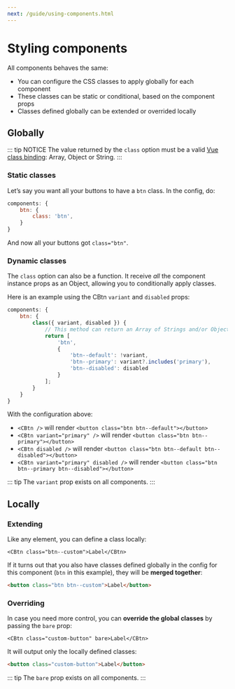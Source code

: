 ```yaml
---
next: /guide/using-components.html
---
```


# Styling components

All components behaves the same:

- You can configure the CSS classes to apply globally for each component
- These classes can be static or conditional, based on the component props
- Classes defined globally can be extended or overrided locally

## Globally

::: tip NOTICE
The value returned by the `class` option must be a valid [Vue class binding](https://v3.vuejs.org/guide/class-and-style.html#binding-html-classes): Array, Object or String.
:::

### Static classes

Let’s say you want all your buttons to have a `btn` class. In the config, do:

```js
components: {
    btn: {
        class: 'btn',
    }
}
```

And now all your buttons got `class="btn"`.

### Dynamic classes

The `class` option can also be a function. It receive _all_ the component instance props as an Object, allowing you to conditionally apply classes.

Here is an example using the CBtn `variant` and `disabled` props:

```js
components: {
    btn: {
        class({ variant, disabled }) {
            // This method can return an Array of Strings and/or Objects, an Object or a String.
            return [
                'btn',
                {
                    'btn--default': !variant,
                    'btn--primary': variant?.includes('primary'),
                    'btn--disabled': disabled
                }
            ];
        }
    }
}
```

With the configuration above:

- `<CBtn />` will render `<button class="btn btn--default"></button>`
- `<CBtn variant="primary" />` will render `<button class="btn btn--primary"></button>`
- `<CBtn disabled />` will render `<button class="btn btn--default btn--disabled"></button>`
- `<CBtn variant="primary" disabled />` will render `<button class="btn btn--primary btn--disabled"></button>`

::: tip
The `variant` prop exists on all components.
:::

## Locally

### Extending

Like any element, you can define a class locally:

```vue
<CBtn class="btn--custom">Label</CBtn>
```

If it turns out that you also have classes defined globally in the config for this component (`btn` in this example), they will be **merged together**:

```html
<button class="btn btn--custom">Label</button>
```

### Overriding

In case you need more control, you can **override the global classes** by passing the `bare` prop:

```vue
<CBtn class="custom-button" bare>Label</CBtn>
```

It will output only the locally defined classes:

```html
<button class="custom-button">Label</button>
```

::: tip
The `bare` prop exists on all components.
:::
